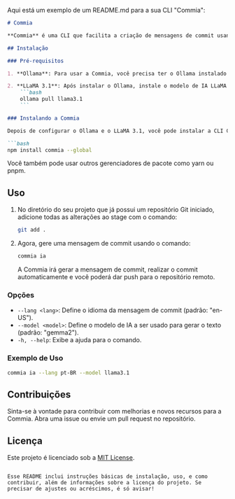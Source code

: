 Aqui está um exemplo de um README.md para a sua CLI "Commia":

```markdown
# Commia

**Commia** é uma CLI que facilita a criação de mensagens de commit usando inteligência artificial. Ela gera automaticamente mensagens de commit com base nas alterações feitas no repositório, utilizando o modelo LLaMA 3.1.

## Instalação

### Pré-requisitos

1. **Ollama**: Para usar a Commia, você precisa ter o Ollama instalado em sua máquina. O Ollama é uma API que permite a comunicação com uma IA localmente. Para instalar o Ollama, siga as instruções no site oficial: [Ollama - Official Site](https://ollama.com/).

2. **LLaMA 3.1**: Após instalar o Ollama, instale o modelo de IA LLaMA 3.1 em sua máquina com o comando:
    ```bash
    ollama pull llama3.1
    ```

### Instalando a Commia

Depois de configurar o Ollama e o LLaMA 3.1, você pode instalar a CLI Commia de forma global usando npm:

```bash
npm install commia --global
```

Você também pode usar outros gerenciadores de pacote como yarn ou pnpm.

## Uso

1. No diretório do seu projeto que já possui um repositório Git iniciado, adicione todas as alterações ao stage com o comando:
    ```bash
    git add .
    ```

2. Agora, gere uma mensagem de commit usando o comando:
    ```bash
    commia ia
    ```
    A Commia irá gerar a mensagem de commit, realizar o commit automaticamente e você poderá dar push para o repositório remoto.

### Opções

- `--lang <lang>`: Define o idioma da mensagem de commit (padrão: "en-US").
- `--model <model>`: Define o modelo de IA a ser usado para gerar o texto (padrão: "gemma2").
- `-h, --help`: Exibe a ajuda para o comando.

### Exemplo de Uso

```bash
commia ia --lang pt-BR --model llama3.1
```

## Contribuições

Sinta-se à vontade para contribuir com melhorias e novos recursos para a Commia. Abra uma issue ou envie um pull request no repositório.

## Licença

Este projeto é licenciado sob a [MIT License](LICENSE).
```

Esse README inclui instruções básicas de instalação, uso, e como contribuir, além de informações sobre a licença do projeto. Se precisar de ajustes ou acréscimos, é só avisar!